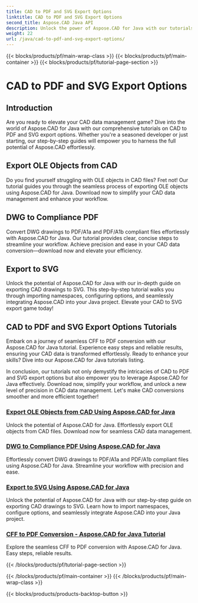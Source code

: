 ```yaml
---
title: CAD to PDF and SVG Export Options
linktitle: CAD to PDF and SVG Export Options
second_title: Aspose.CAD Java API
description: Unlock the power of Aspose.CAD for Java with our tutorials on CAD to PDF and SVG export options. Effortlessly manage CAD data with precision and ease.
weight: 22
url: /java/cad-to-pdf-and-svg-export-options/
---
```


{{< blocks/products/pf/main-wrap-class >}}
{{< blocks/products/pf/main-container >}}
{{< blocks/products/pf/tutorial-page-section >}}

# CAD to PDF and SVG Export Options



## Introduction

Are you ready to elevate your CAD data management game? Dive into the world of Aspose.CAD for Java with our comprehensive tutorials on CAD to PDF and SVG export options. Whether you're a seasoned developer or just starting, our step-by-step guides will empower you to harness the full potential of Aspose.CAD effortlessly.

## Export OLE Objects from CAD

Do you find yourself struggling with OLE objects in CAD files? Fret not! Our tutorial guides you through the seamless process of exporting OLE objects using Aspose.CAD for Java. Download now to simplify your CAD data management and enhance your workflow.

## DWG to Compliance PDF

Convert DWG drawings to PDF/A1a and PDF/A1b compliant files effortlessly with Aspose.CAD for Java. Our tutorial provides clear, concise steps to streamline your workflow. Achieve precision and ease in your CAD data conversion—download now and elevate your efficiency.

## Export to SVG

Unlock the potential of Aspose.CAD for Java with our in-depth guide on exporting CAD drawings to SVG. This step-by-step tutorial walks you through importing namespaces, configuring options, and seamlessly integrating Aspose.CAD into your Java project. Elevate your CAD to SVG export game today!

## CAD to PDF and SVG Export Options Tutorials
Embark on a journey of seamless CFF to PDF conversion with our Aspose.CAD for Java tutorial. Experience easy steps and reliable results, ensuring your CAD data is transformed effortlessly. Ready to enhance your skills? Dive into our Aspose.CAD for Java tutorials listing.

In conclusion, our tutorials not only demystify the intricacies of CAD to PDF and SVG export options but also empower you to leverage Aspose.CAD for Java effectively. Download now, simplify your workflow, and unlock a new level of precision in CAD data management. Let's make CAD conversions smoother and more efficient together!

### [Export OLE Objects from CAD Using Aspose.CAD for Java](./export-ole-objects-from-cad/)
Unlock the potential of Aspose.CAD for Java. Effortlessly export OLE objects from CAD files. Download now for seamless CAD data management.
### [DWG to Compliance PDF Using Aspose.CAD for Java](./dwg-to-compliance-pdf/)
Effortlessly convert DWG drawings to PDF/A1a and PDF/A1b compliant files using Aspose.CAD for Java. Streamline your workflow with precision and ease.
### [Export to SVG Using Aspose.CAD for Java](./export-to-svg/)
Unlock the potential of Aspose.CAD for Java with our step-by-step guide on exporting CAD drawings to SVG. Learn how to import namespaces, configure options, and seamlessly integrate Aspose.CAD into your Java project.
### [CFF to PDF Conversion - Aspose.CAD for Java Tutorial](./cff-to-pdf-conversion/)
Explore the seamless CFF to PDF conversion with Aspose.CAD for Java. Easy steps, reliable results.

{{< /blocks/products/pf/tutorial-page-section >}}

{{< /blocks/products/pf/main-container >}}
{{< /blocks/products/pf/main-wrap-class >}}

{{< blocks/products/products-backtop-button >}}
